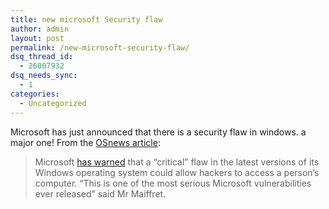 ```yaml
---
title: new microsoft Security flaw
author: admin
layout: post
permalink: /new-microsoft-security-flaw/
dsq_thread_id:
  - 26007932
dsq_needs_sync:
  - 1
categories:
  - Uncategorized
---
```

Microsoft has just announced that there is a security flaw in windows. a major one! From the [OSnews article][1]:

> Microsoft [has warned][2] that a &#8220;critical&#8221; flaw in the latest versions of its Windows operating system could allow hackers to access a person&#8217;s computer. &#8220;This is one of the most serious Microsoft vulnerabilities ever released&#8221; said Mr Maiffret.

 [1]: http://www.osnews.com/story.php?news_id=5983
 [2]: http://news.bbc.co.uk/1/hi/business/3477899.stm